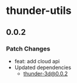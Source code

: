 # thunder-utils

## 0.0.2

### Patch Changes

- feat: add cloud api
- Updated dependencies
  - thunder-3d@0.0.2
